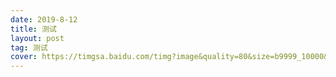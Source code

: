 ```yaml
---
date: 2019-8-12
title: 测试
layout: post
tag: 测试
cover: https://timgsa.baidu.com/timg?image&quality=80&size=b9999_10000&sec=1557136838008&di=e963e69700c64a58e04a1ad666c289bb&imgtype=0&src=http%3A%2F%2Fwww.deyu.ln.cn%2Fimages%2Foaxgc3tbnzqxgltdnbqw66djnzts4y3pnu%2Fstar%2F733_434%2F1381998224151ontnp.jpg
---
```

